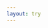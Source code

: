 ```yaml
---
layout: try
---
```


<div id="katacoda-scenario"
        data-katacoda-id="envoyproxy/debugging-envoy-proxy"
        data-katacoda-ctatext="Continue Learning"
        data-katacoda-ctaurl="https://www.envoyproxy.io/try"
        data-katacoda-color="#b12d77"
        data-katacoda-secondary="#1f0d42"
        data-katacoda-background="#fff"
        data-katacoda-hideprogress="true"
        data-katacoda-font="Open Sans"
        data-katacoda-fontheader="Open Sans" style="height:650px;">
      </div>
<script src="https://katacoda.com/embed.js"></script>
